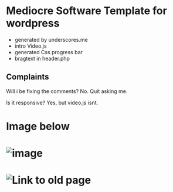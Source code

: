 # Mediocre Software Template for wordpress
* generated by underscores.me
* intro Video.js 
* generated Css progress bar
* bragtext in header.php

## Complaints
Will i be fixing the comments?
No. Quit asking me. 

Is it responsive?
Yes, but video.js isnt.

# Image below
# ![image](http://i.imgur.com/l4zJkLZ.png)

# ![Link to old page](https://web.archive.org/web/20151116211848/http://www.surrealreporter.com/software/)
